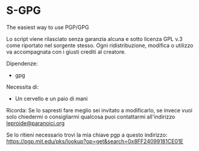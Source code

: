 # S-GPG
The easiest way to use PGP/GPG

Lo script viene rilasciato senza garanzia alcuna e sotto licenza GPL v.3 come riportato nel sorgente stesso.
Ogni ridistribuzione, modifica o utilizzo va accompagnata con i giusti crediti al creatore.


Dipendenze:
- gpg

Necessita di:
- Un cervello e un paio di mani


Ricorda: 
Se lo sapresti fare meglio sei invitato a modificarlo, se invece vuoi solo chiedermi o consigliarmi qualcosa puoi contattarmi all'indirizzo leproide@paranoici.org

Se lo ritieni necessario trovi la mia chiave pgp a questo indirizzo: 
https://pgp.mit.edu/pks/lookup?op=get&search=0x8FF24099181CE01E

